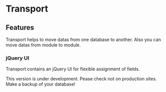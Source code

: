 # Transport
## Features

Transport helps to move datas from one database to another. 
Also you can move datas from module to module.

### jQuery UI
Transport contains an jQuery UI for flexible assignment of fields.

This version is under development. Pease check not on production sites. Make a backup of your database!
